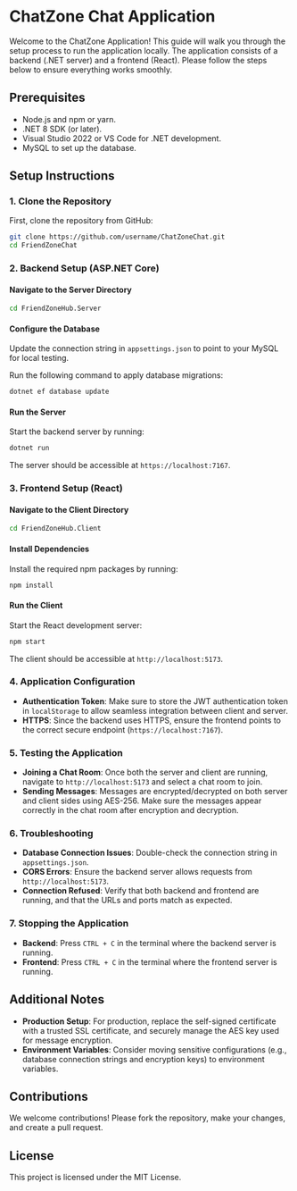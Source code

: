 # ChatZone Chat Application

Welcome to the ChatZone Application! This guide will walk you through the setup process to run the application locally. The application consists of a backend (.NET server) and a frontend (React). Please follow the steps below to ensure everything works smoothly.

## Prerequisites

- Node.js and npm or yarn.
- .NET 8 SDK (or later).
- Visual Studio 2022 or VS Code for .NET development.
- MySQL to set up the database.

## Setup Instructions

### 1. Clone the Repository

First, clone the repository from GitHub:

```sh
git clone https://github.com/username/ChatZoneChat.git
cd FriendZoneChat
```

### 2. Backend Setup (ASP.NET Core)

#### Navigate to the Server Directory

```sh
cd FriendZoneHub.Server
```

#### Configure the Database

Update the connection string in `appsettings.json` to point to your MySQL for local testing.

Run the following command to apply database migrations:

```sh
dotnet ef database update
```

#### Run the Server

Start the backend server by running:

```sh
dotnet run
```

The server should be accessible at `https://localhost:7167`.

### 3. Frontend Setup (React)

#### Navigate to the Client Directory

```sh
cd FriendZoneHub.Client
```

#### Install Dependencies

Install the required npm packages by running:

```sh
npm install
```

#### Run the Client

Start the React development server:

```sh
npm start
```

The client should be accessible at `http://localhost:5173`.

### 4. Application Configuration

- **Authentication Token**: Make sure to store the JWT authentication token in `localStorage` to allow seamless integration between client and server.
- **HTTPS**: Since the backend uses HTTPS, ensure the frontend points to the correct secure endpoint (`https://localhost:7167`).

### 5. Testing the Application

- **Joining a Chat Room**: Once both the server and client are running, navigate to `http://localhost:5173` and select a chat room to join.
- **Sending Messages**: Messages are encrypted/decrypted on both server and client sides using AES-256. Make sure the messages appear correctly in the chat room after encryption and decryption.

### 6. Troubleshooting

- **Database Connection Issues**: Double-check the connection string in `appsettings.json`.
- **CORS Errors**: Ensure the backend server allows requests from `http://localhost:5173`.
- **Connection Refused**: Verify that both backend and frontend are running, and that the URLs and ports match as expected.

### 7. Stopping the Application

- **Backend**: Press `CTRL + C` in the terminal where the backend server is running.
- **Frontend**: Press `CTRL + C` in the terminal where the frontend server is running.

## Additional Notes

- **Production Setup**: For production, replace the self-signed certificate with a trusted SSL certificate, and securely manage the AES key used for message encryption.
- **Environment Variables**: Consider moving sensitive configurations (e.g., database connection strings and encryption keys) to environment variables.

## Contributions

We welcome contributions! Please fork the repository, make your changes, and create a pull request.

## License

This project is licensed under the MIT License.
